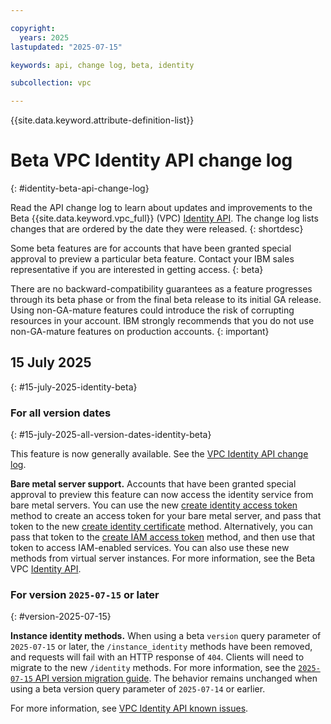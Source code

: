 ```yaml
---

copyright:
  years: 2025
lastupdated: "2025-07-15"

keywords: api, change log, beta, identity

subcollection: vpc

---
```


{{site.data.keyword.attribute-definition-list}}

# Beta VPC Identity API change log
{: #identity-beta-api-change-log}

Read the API change log to learn about updates and improvements to the Beta {{site.data.keyword.vpc_full}} (VPC) [Identity API](/apidocs/vpc-identity-beta). The change log lists changes that are ordered by the date they were released.
{: shortdesc}

Some beta features are for accounts that have been granted special approval to preview a particular beta feature. Contact your IBM sales representative if you are interested in getting access.
{: beta}

There are no backward-compatibility guarantees as a feature progresses through its beta phase or from the final beta release to its initial GA release. Using non-GA-mature features could introduce the risk of corrupting resources in your account. IBM strongly recommends that you do not use non-GA-mature features on production accounts.
{: important}

## 15 July 2025
{: #15-july-2025-identity-beta}

### For all version dates
{: #15-july-2025-all-version-dates-identity-beta}

This feature is now generally available. See the [VPC Identity API change log](/docs/vpc?topic=vpc-#identity-api-change-log#26-august-2025).

**Bare metal server support.** Accounts that have been granted special approval to preview this feature can now access the identity service from bare metal servers. You can use the new [create identity access token](/apidocs/vpc-identity-beta#create-access-token) method to create an access token for your bare metal server, and pass that token to the new [create identity certificate](/apidocs/vpc-identity-beta#create-identity-certificate) method. Alternatively, you can pass that token to the [create IAM access token](/apidocs/vpc-identity-beta#create-iam-token) method, and then use that token to access IAM-enabled services. You can also use these new methods from virtual server instances. For more information, see the Beta VPC [Identity API](/apidocs/vpc-identity-beta).

### For version `2025-07-15` or later
{: #version-2025-07-15}

**Instance identity methods.** When using a beta `version` query parameter of `2025-07-15` or later, the `/instance_identity` methods have been removed, and requests will fail with an HTTP response of `404`. Clients will need to migrate to the new `/identity` methods. For more information, see the [`2025-07-15` API version migration guide](/docs/vpc?topic=vpc-2025-07-15-migration-metadata-identity). The behavior remains unchanged when using a beta version query parameter of `2025-07-14` or earlier.

For more information, see [VPC Identity API known issues](/docs/vpc?topic=vpc-known-issues#identity-api-known-issues).

